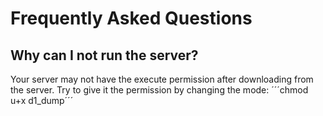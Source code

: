 # Frequently Asked Questions

## Why can I not run the server?

Your server may not have the execute permission after downloading from the server. Try to give it the permission by changing the mode:
´´´chmod u+x d1_dump´´´


